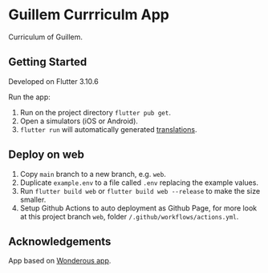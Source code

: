 # Guillem Currriculm App

Curriculum of Guillem.

## Getting Started

Developed on Flutter 3.10.6

Run the app:

1. Run on the project directory `flutter pub get`.
2. Open a simulators (iOS or Android).
3. `flutter run` will automatically generated [translations](https://docs.flutter.dev/accessibility-and-localization/internationalization).

## Deploy on web

1. Copy `main` branch to a new branch, e.g. `web`.
2. Duplicate `example.env` to a file called `.env` replacing the example values.
3. Run `flutter build web` or `flutter build web --release` to make the size smaller.
4. Setup Github Actions to auto deployment as Github Page, for more look at this project branch `web`, folder `/.github/workflows/actions.yml`.

## Acknowledgements

App based on [Wonderous app](https://github.com/gskinnerTeam/flutter-wonderous-app).

